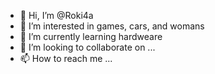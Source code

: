 - 👋 Hi, I’m @Roki4a
- 👀 I’m interested in games, cars, and womans
- 🌱 I’m currently learning hardweare
- 💞️ I’m looking to collaborate on ...
- 📫 How to reach me ...

<!---
Roki4a/Roki4a is a ✨ special ✨ repository because its `README.md` (this file) appears on your GitHub profile.
You can click the Preview link to take a look at your changes.
--->
